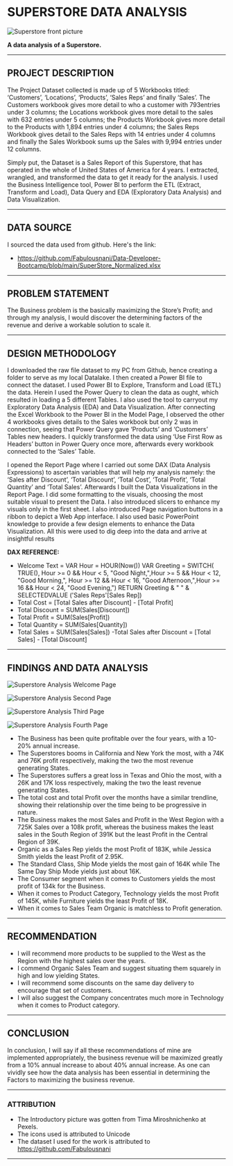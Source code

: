 # SUPERSTORE DATA ANALYSIS
![Superstore front picture](https://user-images.githubusercontent.com/78387629/185406525-a28f2914-2391-4fc9-a05f-99bf221d9e6b.png)

__A data analysis of a Superstore.__
___
## PROJECT DESCRIPTION
The Project Dataset collected is made up of 5 Workbooks titled: ‘Customers’, ‘Locations’, ‘Products’, ‘Sales Reps’ and finally ‘Sales’. The Customers workbook gives more detail to who a customer with 793entries under 3 columns; the Locations workbook gives more detail to the sales with 632 entries under 5 columns; the Products Workbook gives more detail to the Products with 1,894 entries under 4 columns; the Sales Reps Workbook gives detail to the Sales Reps with 14 entries under 4 columns and finally the Sales Workbook sums up the Sales with 9,994 entries under 12 columns.

Simply put, the Dataset is a Sales Report of this Superstore, that has operated in the whole of United States of America for 4 years.
I extracted, wrangled, and transformed the data to get it ready for the analysis. I used the Business Intelligence tool, Power BI to perform the ETL (Extract, Transform and Load), Data Query and EDA (Exploratory Data Analysis) and Data Visualization.
___
## DATA SOURCE
I sourced the data used from github. Here's the link:
- https://github.com/Fabulousnani/Data-Developer-Bootcamp/blob/main/SuperStore_Normalized.xlsx
___
## PROBLEM STATEMENT
The Business problem is the basically maximizing the Store’s Profit; and through my analysis, I would discover the determining factors of the revenue and derive a workable solution to scale it.
___
## DESIGN METHODOLOGY
I downloaded the raw file dataset to my PC from Github, hence creating a folder to serve as my local Datalake.
I then created a Power BI file to connect the dataset. I used Power BI to Explore, Transform and Load (ETL) the data. Herein I used the Power Query to clean the data as ought, which resulted in loading a 5 different Tables. I also used the tool to carryout my Exploratory Data Analysis (EDA) and Data Visualization.
After connecting the Excel Workbook to the Power BI in the Model Page, I observed the other 4 workbooks gives details to the Sales workbook but only 2 was in connection, seeing that Power Query gave ‘Products’ and ‘Customers’ Tables new headers. I quickly transformed the data using ‘Use First Row as Headers’ button in Power Query once more, afterwards every workbook connected to the ‘Sales’ Table.

I opened the Report Page where I carried out some DAX (Data Analysis Expressions) to ascertain variables that will help my analysis namely: the ‘Sales after Discount’, ‘Total Discount’, ‘Total Cost’, ‘Total Profit’, ‘Total Quantity’ and ‘Total Sales’. Afterwards I built the Data Visualizations in the Report Page. I did some formatting to the visuals, choosing the most suitable visual to present the Data. I also introduced slicers to enhance my visuals only in the first sheet. I also introduced Page navigation buttons in a ribbon to depict a Web App interface.
I also used basic PowerPoint knowledge to provide a few design elements to enhance the Data Visualization.
All this were used to dig deep into the data and arrive at insightful results

__DAX REFERENCE:__
- Welcome Text = VAR Hour = HOUR(Now()) VAR Greeting = SWITCH( TRUE(),
Hour >= 0 && Hour < 5, "Good Night,",Hour >= 5 && Hour < 12, "Good Morning,", Hour >= 12 && Hour < 16, "Good Afternoon,",Hour >= 16 && Hour < 24, "Good Evening,") RETURN Greeting & " " & SELECTEDVALUE ('Sales Reps'[Sales Rep])
- Total Cost = [Total Sales after Discount] - [Total Profit]
- Total Discount = SUM(Sales[Discount])
- Total Profit = SUM(Sales[Profit])
- Total Quantity = SUM(Sales[Quantity])
- Total Sales = SUM(Sales[Sales])
-Total Sales after Discount = [Total Sales] - [Total Discount]

___
## FINDINGS AND DATA ANALYSIS
![Superstore Analysis Welcome Page](https://user-images.githubusercontent.com/78387629/186147511-0d9d44e0-79fe-41d7-b73a-54e7dd09290f.jpg)

![Superstore Analysis Second Page](https://user-images.githubusercontent.com/78387629/186147544-8dd361f6-bbb0-4653-be2d-7ce525809182.jpg)

![Superstore Analysis Third Page](https://user-images.githubusercontent.com/78387629/186147586-e940e314-4e8e-4ef3-a78d-c63d7d076baf.jpg)

![Superstore Analysis Fourth Page](https://user-images.githubusercontent.com/78387629/186147632-53c52c90-6d54-4e48-8a5f-1ed3bd6d0a38.jpg)

-	The Business has been quite profitable over the four years, with a 10-20% annual increase.
-	The Superstores booms in California and New York the most, with a 74K and 76K profit respectively, making the two the most revenue generating States.
-	The Superstores suffers a great loss in Texas and Ohio the most, with a 26K and 17K loss respectively, making the two the least revenue generating States.
-	The total cost and total Profit over the months have a similar trendline, showing their relationship over the time being to be progressive in nature.
-	The Business makes the most Sales and Profit in the West Region with a 725K Sales over a 108k profit, whereas the business makes the least sales in the South Region of 391K but the least Profit in the Central Region of 39K.
-	Organic as a Sales Rep yields the most Profit of 183K, while Jessica Smith yields the least Profit of 2.95K.
-	The Standard Class, Ship Mode yields the most gain of 164K while The Same Day Ship Mode yields just about 16K.
-	The Consumer segment when it comes to Customers yields the most profit of 134k for the Business.
-	When it comes to Product Category, Technology yields the most Profit of 145K, while Furniture yields the least Profit of 18K.
-	When it comes to Sales Team Organic is matchless to Profit generation.
___
## RECOMMENDATION
-	I will recommend more products to be supplied to the West as the Region with the highest sales over the years.
-	I commend Organic Sales Team and suggest situating them squarely in high and low yielding States.
-	I will recommend some discounts on the same day delivery to encourage that set of customers.
-	I will also suggest the Company concentrates much more in Technology when it comes to Product category.
___
## CONCLUSION
In conclusion, I will say if all these recommendations of mine are implemented appropriately, the business revenue will be maximized greatly from a 10% annual increase to about 40% annual increase. As one can vividly see how the data analysis has been essential in determining the Factors to maximizing the business revenue.
___
### ATTRIBUTION
- The Introductory picture was gotten from Tima Miroshnichenko at Pexels.
- The icons used is attributed to Unicode
- The dataset I used for the work is attributed to https://github.com/Fabulousnani
___
